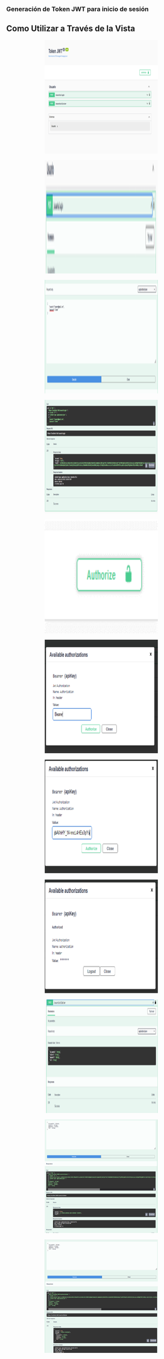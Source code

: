 ### Generación de Token JWT para inicio de sesión 
## Como Utilizar a Través de la Vista 
<p align="center"><img src="./img/img1.png" width="300" height="300"/></p>
<p align="center"><img src="./img/img2.png" width="300" height="300"/></p>
<p align="center"><img src="./img/img3.png" width="300" height="300"/></p>
<p align="center"><img src="./img/img4.png" width="300" height="300"/></p>
<p align="center"><img src="./img/img5.png" width="300" height="300"/></p>
<p align="center"><img src="./img/img6.png" width="300" height="300"/></p>
<p align="center"><img src="./img/img7.png" width="300" height="300"/></p>
<p align="center"><img src="./img/img8.png" width="300" height="300"/></p>
<p align="center"><img src="./img/img9.png" width="300" height="300"/></p>
<p align="center"><img src="./img/img10.png" width="300" height="300"/></p>
<p align="center"><img src="./img/img11.png" width="300" height="300"/></p>
